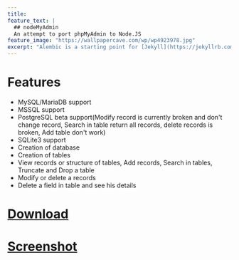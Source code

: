 ```yaml
---
title: 
feature_text: |
  ## nodeMyAdmin
  An attempt to port phpMyAdmin to Node.JS 
feature_image: "https://wallpapercave.com/wp/wp4923978.jpg"
excerpt: "Alembic is a starting point for [Jekyll](https://jekyllrb.com/) projects. Rather than starting from scratch, this boilerplate is designed to get the ball rolling immediately. Install it, configure it, tweak it, push it."
---
```


# Features

- MySQL/MariaDB support
- MSSQL support
- PostgreSQL beta support(Modify record is currently broken and don't change record, Search in table return all records, delete records is broken, Add table don't work)
- SQLite3 support
- Creation of database
- Creation of tables
- View records or structure of tables, Add records, Search in tables, Truncate and Drop a table
- Modify or delete a records
- Delete a field in table and see his details

# [Download](download)

# [Screenshot](screenshot)

